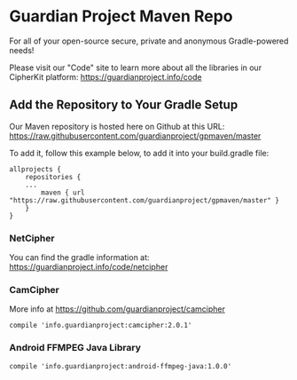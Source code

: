 # Guardian Project Maven Repo

For all of your open-source secure, private and anonymous Gradle-powered needs!

Please visit our "Code" site to learn more about all the libraries in our CipherKit platform: https://guardianproject.info/code

## Add the Repository to Your Gradle Setup 

Our Maven repository is hosted here on Github at this URL:
https://raw.githubusercontent.com/guardianproject/gpmaven/master

To add it, follow this example below, to add it into your build.gradle file:

``` 
allprojects {
    repositories {
	...
        maven { url "https://raw.githubusercontent.com/guardianproject/gpmaven/master" }
    }
}
```

### NetCipher 
You can find the gradle information at: https://guardianproject.info/code/netcipher

### CamCipher

More info at https://github.com/guardianproject/camcipher

    compile 'info.guardianproject:camcipher:2.0.1'

### Android FFMPEG Java Library

    compile 'info.guardianproject:android-ffmpeg-java:1.0.0'
